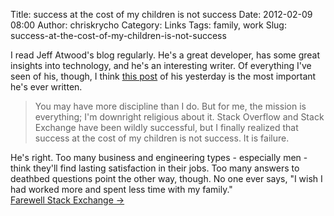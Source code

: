 Title: success at the cost of my children is not success
Date: 2012-02-09 08:00
Author: chriskrycho
Category: Links
Tags: family, work
Slug: success-at-the-cost-of-my-children-is-not-success

I read Jeff Atwood's blog regularly. He's a great developer, has some
great insights into technology, and he's an interesting writer. Of
everything I've seen of his, though, I think [this post][] of his
yesterday is the most important he's ever written.

> You may have more discipline than I do. But for me, the mission is
> everything; I'm downright religious about it. Stack Overflow and Stack
> Exchange have been wildly successful, but I finally realized that
> success at the cost of my children is not success. It is failure.

He's right. Too many business and engineering types - especially men -
think they'll find lasting satisfaction in their jobs. Too many answers
to deathbed questions point the other way, though. No one ever says, "I
wish I had worked more and spent less time with my family."  
<span class="right">[Farewell Stack Exchange →][]</span>

  [this post]: http://www.codinghorror.com/blog/2012/02/farewell-stack-exchange.html
    "Farewell Stack Exchange"
  [Farewell Stack Exchange →]: http://www.codinghorror.com/blog/2012/02/farewell-stack-exchange.html
